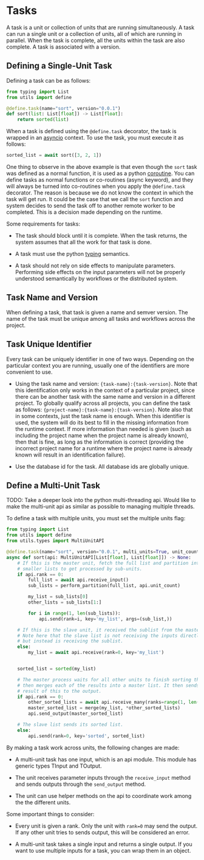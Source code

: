 # Tasks

A task is a unit or collection of units that are running simultaneously.
A task can run a single unit or a collection of units, all of which are
running in parallel. When the task is complete, all the units within the task
are also complete. A task is associated with a version.

## Defining a Single-Unit Task

Defining a task can be as follows:

```python
from typing import List
from utils import define

@define.task(name="sort", version="0.0.1")
def sort(list: List[float]) -> List[float]:
    return sorted(list)

```

When a task is defined using the `@define.task` decorator, the task is wrapped
in an [asyncio](https://docs.python.org/3/library/asyncio.html) context. To
use the task, you must execute it as follows:

```python
sorted_list = await sort([3, 2, 1])
```

One thing to observe in the above example is that even though the `sort`
task was defined as a normal function, it is used as a python
[coroutine](https://docs.python.org/3/library/asyncio-task.html). You can
define tasks as normal functions or co-routines (async keyword), and they will
always be turned into co-routines when you apply the `@define.task` decorator.
The reason is because we do not know the context in which the task will get
run. It could be the case that we call the `sort` function and system decides
to send the task off to another remote worker to be completed. This is a
decision made depending on the runtime.

Some requirements for tasks:

- The task should block until it is complete. When the task returns, the
  system assumes that all the work for that task is done.

- A task must use the python [typing](https://docs.python.org/3/library/typing.html) semantics.

- A task should not rely on side effects to manipulate parameters. Performing
  side effects on the input parameters will not be properly understood
  semantically by workflows or the distributed system.

## Task Name and Version

When defining a task, that task is given a name and semver version. The name
of the task must be unique among all tasks and workflows across the project.

## Task Unique Identifier

Every task can be uniquely identifier in one of two ways. Depending on the
particular context you are running, usually one of the identifiers are
more convenient to use.

- Using the task name and version: `{task-name}:{task-version}`. Note that
  this identification only works in the context of a particular project, since
  there can be another task with the same name and version in a different
  project. To globally qualify across all projects, you can define the
  task as follows: `{project-name}:{task-name}:{task-version}`. Note also that
  in some contexts, just the task name is enough. When this identifier is used,
  the system will do its best to fill in the missing information from the
  runtime context. If more information than needed is given (such as including
  the project name when the project name is already known), then that is fine,
  as long as the information is correct (providing the incorrect project name
  for a runtime where the project name is already known will result in an
  identification failure).

- Use the database id for the task. All database ids are globally unique.

## Define a Multi-Unit Task

TODO: Take a deeper look into the python multi-threading api. Would like
to make the multi-unit api as similar as possible to managing multiple threads.

To define a task with multiple units, you must set the multiple units flag:

```python
from typing import List
from utils import define
from utils.types import MultiUnitAPI

@define.task(name="sort", version="0.0.1", multi_units=True, unit_count=range(5))
async def sort(api: MultiUnitAPI[List[float], List[float]]) -> None:
    # If this is the master unit, fetch the full list and partition into
    # smaller lists to get processed by sub-units.
    if api.rank == 0:
        full_list = await api.receive_input()
        sub_lists = perform_partition(full_list, api.unit_count)

        my_list = sub_lists[0]
        other_lists = sub_lists[1:]

        for i in range(1, len(sub_lists)):
            api.send(rank=i, key='my_list', args=(sub_list,))

    # If this is the slave unit, it received the sublist from the master.
    # Note here that the slave list is not receiving the inputs directly,
    # but instead is receiving the sublist.
    else:
        my_list = await api.receive(rank=0, key='my_list')


    sorted_list = sorted(my_list)

    # The master process waits for all other units to finish sorting the list,
    # then merges each of the results into a master list. It then sends the
    # result of this to the output.
    if api.rank == 0:
        other_sorted_lists = await api.receive_many(ranks=range(1, len(sub_lists)), key='sorted')
        master_sorted_list = merge(my_list, *other_sorted_lists)
        api.send_output(master_sorted_list)

    # The slave list sends its sorted list.
    else:
        api.send(rank=0, key='sorted', sorted_list)

```

By making a task work across units, the following changes are made:

- A multi-unit task has one input, which is an api module. This module has
  generic types TInput and TOutput.

- The unit receives parameter inputs through the `receive_input` method and
  sends outputs through the `send_output` method.

- The unit can use helper methods on the api to coordinate work among the the
  different units.

Some important things to consider:

- Every unit is given a rank. Only the unit with `rank=0` may send the output.
  If any other unit tries to sends output, this will be considered an error.

- A multi-unit task takes a single input and returns a single output. If you
  want to use multiple inputs for a task, you can wrap them in an object.
